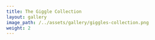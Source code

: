 ```yaml
---
title: The Giggle Collection
layout: gallery
image_path: /../assets/gallery/giggles-collection.png
weight: 2
---
```

